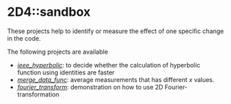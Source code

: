 # 2D4::sandbox
These projects help to identify or measure the effect of one specific change in the code.

The following projects are available
* *[ieee_hyperbolic](./ieee_hyperbolic/)*: to decide whether the calculation of hyperbolic function using identities are faster
* *[merge_data_func](merge_data_func)*: average measurements that has different *x* values.
* *[fourier_transform](fourier_transform)*: demonstration on how to use 2D Fourier-transformation